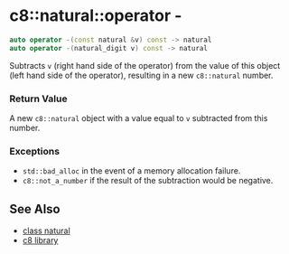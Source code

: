 # c8::natural::operator - #

```cpp
auto operator -(const natural &v) const -> natural
auto operator -(natural_digit v) const -> natural
```

Subtracts `v` (right hand side of the operator) from the value of this object (left hand side of the operator), resulting in a new `c8::natural` number.

### Return Value ###

A new `c8::natural` object with a value equal to `v` subtracted from this number.

### Exceptions ###

* `std::bad_alloc` in the event of a memory allocation failure.
* `c8::not_a_number` if the result of the subtraction would be negative.

## See Also ##

* [class natural](c8_natural)
* [c8 library](c8)


